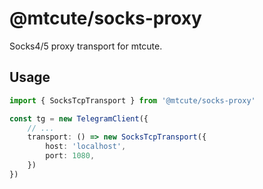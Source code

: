 # @mtcute/socks-proxy

Socks4/5 proxy transport for mtcute.

## Usage

```typescript
import { SocksTcpTransport } from '@mtcute/socks-proxy'

const tg = new TelegramClient({
    // ...
    transport: () => new SocksTcpTransport({
        host: 'localhost',
        port: 1080,
    })
})
```
